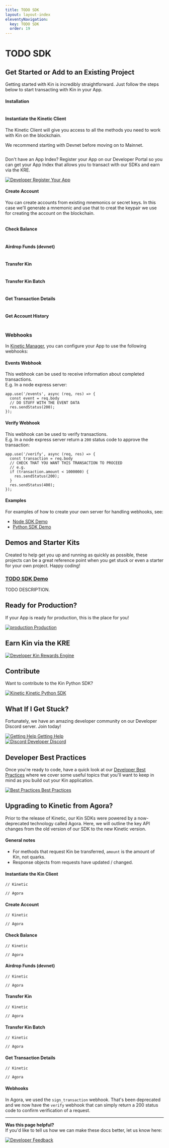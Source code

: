 ```yaml
---
title: TODO SDK
layout: layout-index
eleventyNavigation:
  key: TODO SDK
  order: 19
---
```

# TODO SDK

## Get Started or Add to an Existing Project

Getting started with Kin is incredibly straightforward. Just follow the steps below to start transacting with Kin in your App.


#### Installation
```
```

#### Instantiate the Kinetic Client

The Kinetic Client will give you access to all the methods you need to work with Kin on the blockchain.

We recommend starting with Devnet before moving on to Mainnet. 

```

```
Don't have an App Index? Register your App on our Developer Portal so you can get your App Index that allows you to transact with our SDKs and earn via the KRE.

<div class='navIcons'>
  <a href='/essentials/kre-app-registration/'><div class='navIcon'>
    <img class='navIcon-icon' alt='Developer' src='../essentials/images/address-card-solid.svg'>
    <span class='navIcon-text'>Register Your App</span>
  </div></a>
</div>

#### Create Account
You can create accounts from existing mnemonics or secret keys. In this case we'll generate a mnemonic and use that to creat the keypair we use for creating the account on the blockchain.
```

```
#### Check Balance
```

```
#### Airdrop Funds (devnet)
```

```
#### Transfer Kin
```

```
#### Transfer Kin Batch
```

```

#### Get Transaction Details
```
```

#### Get Account History
```

```

### Webhooks
In [Kinetic Manager](/developers/kinetic-manager/), you can configure your App to use the following webhooks:
#### Events Webhook
This webhook can be used to receive information about completed transactions.
<br/>E.g. In a node express server:
```
app.use('/events', async (req, res) => {
  const event = req.body
  // DO STUFF WITH THE EVENT DATA
  res.sendStatus(200);
});
```

#### Verify Webhook
This webhook can be used to verify transactions.
<br/>E.g. In a node express server return a `200` status code to approve the transaction:
```
app.use('/verify', async (req, res) => {
  const transaction = req.body
  // CHECK THAT YOU WANT THIS TRANSACTION TO PROCEED
  // e.g.
  if (transaction.amount < 1000000) {
    res.sendStatus(200);
  }
  res.sendStatus(400);
});
```

#### Examples
For examples of how to create your own server for handling webhooks, see:
- [Node SDK Demo](https://github.com/kin-starters/kin-demo-node-sdk)
- [Python SDK Demo](https://github.com/kin-starters/kin-demo-python-sdk)


## Demos and Starter Kits
Created to help get you up and running as quickly as possible, these projects can be a great reference point when you get stuck or even a starter for your own project. Happy coding!

### [TODO SDK Demo](https://github.com/kin-starters/kin-demo-python-sdk)
TODO DESCRIPTION. 


## Ready for Production?
If your App is ready for production, this is the place for you!

<div class='navIcons'>
  <a href='/developers/production/'><div class='navIcon'>
    <img class='navIcon-icon' alt='production' src='./images/coins-solid.svg'>
    <span class='navIcon-text'>Production</span>
  </div></a>
</div>

## Earn Kin via the KRE
<div class='navIcons'>
  <a href='/essentials/kin-rewards-engine/'><div class='navIcon'>
    <img class='navIcon-icon' alt='Developer' src='../essentials/images/money-bill-trend-up-solid.svg'>
    <span class='navIcon-text'>Kin Rewards Engine</span>
  </div></a>
</div>

## Contribute
Want to contribute to the Kin Python SDK?
<div class='navIcons'>
  <a href='https://github.com/kinecosystem/kin-python' target='_blank'><div class='navIcon'>
    <img class='navIcon-icon' alt='Kinetic' src='./images/github-brands.svg'>
    <span class='navIcon-text'>Kinetic Python SDK</span>
  </div></a>
</div>

## What If I Get Stuck?

Fortunately, we have an amazing developer community on our Developer Discord server. Join today!

<div class='navIcons'>
<a href='/essentials/getting-help/'><div class='navIcon'>
    <img class='navIcon-icon' alt='Getting Help' src='../essentials/images/circle-question-regular.svg'>
    <span class='navIcon-text'>Getting Help</span>
  </div></a>
  <a href='https://discord.com/invite/kdRyUNmHDn' target='_blank'><div class='navIcon'>
    <img class='navIcon-icon' alt='Discord' src='../essentials/images/discord-brands.svg'>
    <span class='navIcon-text'>Developer Discord</span>
  </div></a>
</div>

## Developer Best Practices

Once you're ready to code, have a quick look at our [Developer Best Practices](/essentials/best-practices/) where we cover some useful topics that you'll want to keep in mind as you build out your Kin application.

<div class='navIcons'>
  <a href='/essentials/best-practices/'><div class='navIcon'>
    <img class='navIcon-icon' alt='Best Practices' src='../essentials/images/rainbow-solid.svg'>
    <span class='navIcon-text'>Best Practices</span>
  </div></a>
</div>

## Upgrading to Kinetic from Agora?

Prior to the release of Kinetic, our Kin SDKs were powered by a now-deprecated technology called Agora. Here, we will outline the key API changes from the old version of our SDK to the new Kinetic version.

#### General notes
- For methods that request Kin be transferred, `amount` is the amount of Kin, not quarks.
- Response objects from requests have updated / changed.

#### Instantiate the Kin Client
```
// Kinetic

// Agora

```

#### Create Account
```
// Kinetic

// Agora

```

#### Check Balance
```
// Kinetic

// Agora

```
#### Airdrop Funds (devnet)
```
// Kinetic

// Agora

```

#### Transfer Kin
```
// Kinetic

// Agora

```

#### Transfer Kin Batch
```
// Kinetic

// Agora

```

#### Get Transaction Details
```
// Kinetic

// Agora

```

#### Webhooks
In Agora, we used the `sign_transaction` webhook. That's been deprecated and we now have the `verify` webhook that can simply return a 200 status code to confirm verification of a request.


***
**Was this page helpful?**<br/>
If you'd like to tell us how we can make these docs better, let us know here:

<div class='navIcons'>
  <a href='https://forms.gle/qhjcDJR59v8RJsaY7' target='_blank'><div class='navIcon'>
    <img class='navIcon-icon' alt='Developer' src='../essentials/images/comment-dots-solid.svg'>
    <span class='navIcon-text'>Feedback</span>
  </div></a>
</div>
